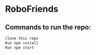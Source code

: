 # RoboFriends
##  Commands to run the repo:
```bash
Clone this repo
Run npm install
Run npm start
```
